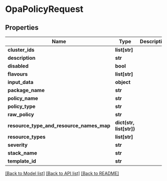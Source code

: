 # OpaPolicyRequest

## Properties
Name | Type | Description | Notes
------------ | ------------- | ------------- | -------------
**cluster_ids** | **list[str]** |  | [optional] 
**description** | **str** |  | [optional] 
**disabled** | **bool** |  | [optional] 
**flavours** | **list[str]** |  | [optional] 
**input_data** | **object** |  | [optional] 
**package_name** | **str** |  | [optional] 
**policy_name** | **str** |  | [optional] 
**policy_type** | **str** |  | [optional] 
**raw_policy** | **str** |  | [optional] 
**resource_type_and_resource_names_map** | **dict(str, list[str])** |  | [optional] 
**resource_types** | **list[str]** |  | [optional] 
**severity** | **str** |  | [optional] 
**stack_name** | **str** |  | [optional] 
**template_id** | **str** |  | [optional] 

[[Back to Model list]](../README.md#documentation-for-models) [[Back to API list]](../README.md#documentation-for-api-endpoints) [[Back to README]](../README.md)


